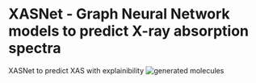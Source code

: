 # XASNet - Graph Neural Network models to predict X-ray absorption spectra
XASNet to predict XAS with explainibility 
![generated molecules](https://github.com/Amirktb1994/G-XASNet-XAI/tree/main/images)